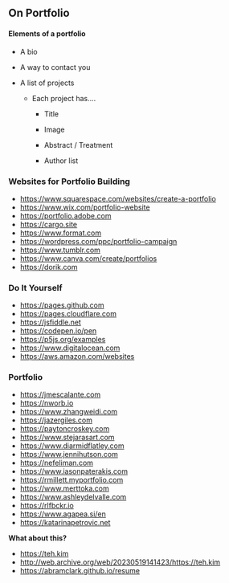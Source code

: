 ## On Portfolio



#### Elements of a portfolio

- A bio

- A way to contact you

- A list of projects

  - Each project has....

    - Title

    - Image

    - Abstract / Treatment

    - Author list












### Websites for Portfolio Building

- <https://www.squarespace.com/websites/create-a-portfolio>
- <https://www.wix.com/portfolio-website>
- <https://portfolio.adobe.com>
- <https://cargo.site>
- <https://www.format.com>
- <https://wordpress.com/ppc/portfolio-campaign>
- <https://www.tumblr.com>
- <https://www.canva.com/create/portfolios>
- <https://dorik.com>


### Do It Yourself

- <https://pages.github.com>
- <https://pages.cloudflare.com>
- <https://jsfiddle.net>
- <https://codepen.io/pen>
- <https://p5js.org/examples>
- <https://www.digitalocean.com>
- <https://aws.amazon.com/websites>


### Portfolio

- <https://jmescalante.com>
- <https://nworb.io>
- <https://www.zhangweidi.com>
- <https://jazergiles.com>
- <https://paytoncroskey.com>
- <https://www.stejarasart.com>
- <https://www.diarmidflatley.com>
- <https://www.jennihutson.com>
- <https://nefeliman.com>
- <https://www.iasonpaterakis.com>
- <https://rmillett.myportfolio.com>
- <https://www.merttoka.com>
- <https://www.ashleydelvalle.com>
- <https://rlfbckr.io>
- <https://www.agapea.si/en>
- <https://katarinapetrovic.net>




**What about this?**

- <https://teh.kim>
- <http://web.archive.org/web/20230519141423/https://teh.kim>
- https://abramclark.github.io/resume

